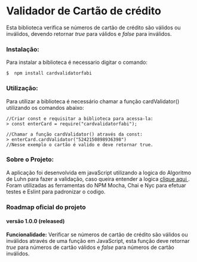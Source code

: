 # Validador de Cartão de crédito

Esta biblioteca verifica se números de cartão de crédito são válidos ou inválidos, devendo retornar *true* para válidos e *false* para inválidos.

### Instalação:

Para instalar a biblioteca é necessario digitar o comando:
```
$  npm install cardvalidatorfabi
```

### Utilização:

Para utilizar a biblioteca é necessário chamar a função cardValidator() utilizando os comandos abaixo:
```
//Criar const e requisitar a biblioteca para acessa-la:
> const enterCard = require("cardvalidatorfabi");
```
```
//Chamar a função cardValidator() através da const:
> enterCard.cardValidator("5242150898936398")
//Nesse exemplo o cartão é valido e deve retornar true.
```
### Sobre o Projeto:

A aplicação foi desenvolvida em javaScript utilizando a logica do Algoritmo de Luhn para fazer a validação, caso queira entender a logica <a href="http://www.datagenetics.com/blog/july42013/index.html"> clique aqui </a>.
Foram utilizadas as ferramentas do NPM Mocha, Chai e Nyc para efetuar testes e Eslint para padronizar o codigo.


### Roadmap oficial do projeto

#### versão 1.0.0 (released)

**Funcionalidade:** Verificar se números de cartão de crédito são válidos ou inválidos através de uma função em JavaScript, esta função deve retornar *true* para números de cartão válidos e *false* para números de cartão inválidos.
